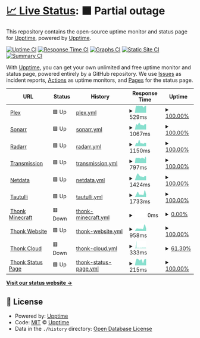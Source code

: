 # [📈 Live Status](https://uptime.thonk.xyz): <!--live status--> **🟧 Partial outage**

This repository contains the open-source uptime monitor and status page for [Upptime](https://upptime.js.org), powered by [Upptime](https://github.com/upptime/upptime).

[![Uptime CI](https://github.com/le-server/thonk-upptime/workflows/Uptime%20CI/badge.svg)](https://github.com/le-server/thonk-upptime/actions?query=workflow%3A%22Uptime+CI%22)
[![Response Time CI](https://github.com/le-server/thonk-upptime/workflows/Response%20Time%20CI/badge.svg)](https://github.com/le-server/thonk-upptime/actions?query=workflow%3A%22Response+Time+CI%22)
[![Graphs CI](https://github.com/le-server/thonk-upptime/workflows/Graphs%20CI/badge.svg)](https://github.com/le-server/thonk-upptime/actions?query=workflow%3A%22Graphs+CI%22)
[![Static Site CI](https://github.com/le-server/thonk-upptime/workflows/Static%20Site%20CI/badge.svg)](https://github.com/le-server/thonk-upptime/actions?query=workflow%3A%22Static+Site+CI%22)
[![Summary CI](https://github.com/le-server/thonk-upptime/workflows/Summary%20CI/badge.svg)](https://github.com/le-server/thonk-upptime/actions?query=workflow%3A%22Summary+CI%22)

With [Upptime](https://upptime.js.org), you can get your own unlimited and free uptime monitor and status page, powered entirely by a GitHub repository. We use [Issues](https://github.com/upptime/upptime/issues) as incident reports, [Actions](https://github.com/le-server/thonk-upptime/actions) as uptime monitors, and [Pages](https://uptime.thonk.xyz) for the status page.

<!--start: status pages-->
<!-- This summary is generated by Upptime (https://github.com/upptime/upptime) -->
<!-- Do not edit this manually, your changes will be overwritten -->
<!-- prettier-ignore -->
| URL | Status | History | Response Time | Uptime |
| --- | ------ | ------- | ------------- | ------ |
| <img alt="" src="https://icons.duckduckgo.com/ip3/32400.ico" height="13"> [Plex](thonk.xyz:32400) | 🟩 Up | [plex.yml](https://github.com/le-server/thonk-upptime/commits/HEAD/history/plex.yml) | <details><summary><img alt="Response time graph" src="./graphs/plex/response-time-week.png" height="20"> 529ms</summary><br><a href="https://uptime.thonk.xyz/history/plex"><img alt="Response time 584" src="https://img.shields.io/endpoint?url=https%3A%2F%2Fraw.githubusercontent.com%2Fle-server%2Fthonk-upptime%2FHEAD%2Fapi%2Fplex%2Fresponse-time.json"></a><br><a href="https://uptime.thonk.xyz/history/plex"><img alt="24-hour response time 545" src="https://img.shields.io/endpoint?url=https%3A%2F%2Fraw.githubusercontent.com%2Fle-server%2Fthonk-upptime%2FHEAD%2Fapi%2Fplex%2Fresponse-time-day.json"></a><br><a href="https://uptime.thonk.xyz/history/plex"><img alt="7-day response time 529" src="https://img.shields.io/endpoint?url=https%3A%2F%2Fraw.githubusercontent.com%2Fle-server%2Fthonk-upptime%2FHEAD%2Fapi%2Fplex%2Fresponse-time-week.json"></a><br><a href="https://uptime.thonk.xyz/history/plex"><img alt="30-day response time 592" src="https://img.shields.io/endpoint?url=https%3A%2F%2Fraw.githubusercontent.com%2Fle-server%2Fthonk-upptime%2FHEAD%2Fapi%2Fplex%2Fresponse-time-month.json"></a><br><a href="https://uptime.thonk.xyz/history/plex"><img alt="1-year response time 584" src="https://img.shields.io/endpoint?url=https%3A%2F%2Fraw.githubusercontent.com%2Fle-server%2Fthonk-upptime%2FHEAD%2Fapi%2Fplex%2Fresponse-time-year.json"></a></details> | <details><summary><a href="https://uptime.thonk.xyz/history/plex">100.00%</a></summary><a href="https://uptime.thonk.xyz/history/plex"><img alt="All-time uptime 99.81%" src="https://img.shields.io/endpoint?url=https%3A%2F%2Fraw.githubusercontent.com%2Fle-server%2Fthonk-upptime%2FHEAD%2Fapi%2Fplex%2Fuptime.json"></a><br><a href="https://uptime.thonk.xyz/history/plex"><img alt="24-hour uptime 100.00%" src="https://img.shields.io/endpoint?url=https%3A%2F%2Fraw.githubusercontent.com%2Fle-server%2Fthonk-upptime%2FHEAD%2Fapi%2Fplex%2Fuptime-day.json"></a><br><a href="https://uptime.thonk.xyz/history/plex"><img alt="7-day uptime 100.00%" src="https://img.shields.io/endpoint?url=https%3A%2F%2Fraw.githubusercontent.com%2Fle-server%2Fthonk-upptime%2FHEAD%2Fapi%2Fplex%2Fuptime-week.json"></a><br><a href="https://uptime.thonk.xyz/history/plex"><img alt="30-day uptime 99.41%" src="https://img.shields.io/endpoint?url=https%3A%2F%2Fraw.githubusercontent.com%2Fle-server%2Fthonk-upptime%2FHEAD%2Fapi%2Fplex%2Fuptime-month.json"></a><br><a href="https://uptime.thonk.xyz/history/plex"><img alt="1-year uptime 99.81%" src="https://img.shields.io/endpoint?url=https%3A%2F%2Fraw.githubusercontent.com%2Fle-server%2Fthonk-upptime%2FHEAD%2Fapi%2Fplex%2Fuptime-year.json"></a></details>
| <img alt="" src="https://icons.duckduckgo.com/ip3/sonarr.thonk.xyz.ico" height="13"> [Sonarr](https://sonarr.thonk.xyz) | 🟩 Up | [sonarr.yml](https://github.com/le-server/thonk-upptime/commits/HEAD/history/sonarr.yml) | <details><summary><img alt="Response time graph" src="./graphs/sonarr/response-time-week.png" height="20"> 1067ms</summary><br><a href="https://uptime.thonk.xyz/history/sonarr"><img alt="Response time 1132" src="https://img.shields.io/endpoint?url=https%3A%2F%2Fraw.githubusercontent.com%2Fle-server%2Fthonk-upptime%2FHEAD%2Fapi%2Fsonarr%2Fresponse-time.json"></a><br><a href="https://uptime.thonk.xyz/history/sonarr"><img alt="24-hour response time 1087" src="https://img.shields.io/endpoint?url=https%3A%2F%2Fraw.githubusercontent.com%2Fle-server%2Fthonk-upptime%2FHEAD%2Fapi%2Fsonarr%2Fresponse-time-day.json"></a><br><a href="https://uptime.thonk.xyz/history/sonarr"><img alt="7-day response time 1067" src="https://img.shields.io/endpoint?url=https%3A%2F%2Fraw.githubusercontent.com%2Fle-server%2Fthonk-upptime%2FHEAD%2Fapi%2Fsonarr%2Fresponse-time-week.json"></a><br><a href="https://uptime.thonk.xyz/history/sonarr"><img alt="30-day response time 1425" src="https://img.shields.io/endpoint?url=https%3A%2F%2Fraw.githubusercontent.com%2Fle-server%2Fthonk-upptime%2FHEAD%2Fapi%2Fsonarr%2Fresponse-time-month.json"></a><br><a href="https://uptime.thonk.xyz/history/sonarr"><img alt="1-year response time 1132" src="https://img.shields.io/endpoint?url=https%3A%2F%2Fraw.githubusercontent.com%2Fle-server%2Fthonk-upptime%2FHEAD%2Fapi%2Fsonarr%2Fresponse-time-year.json"></a></details> | <details><summary><a href="https://uptime.thonk.xyz/history/sonarr">100.00%</a></summary><a href="https://uptime.thonk.xyz/history/sonarr"><img alt="All-time uptime 99.43%" src="https://img.shields.io/endpoint?url=https%3A%2F%2Fraw.githubusercontent.com%2Fle-server%2Fthonk-upptime%2FHEAD%2Fapi%2Fsonarr%2Fuptime.json"></a><br><a href="https://uptime.thonk.xyz/history/sonarr"><img alt="24-hour uptime 100.00%" src="https://img.shields.io/endpoint?url=https%3A%2F%2Fraw.githubusercontent.com%2Fle-server%2Fthonk-upptime%2FHEAD%2Fapi%2Fsonarr%2Fuptime-day.json"></a><br><a href="https://uptime.thonk.xyz/history/sonarr"><img alt="7-day uptime 100.00%" src="https://img.shields.io/endpoint?url=https%3A%2F%2Fraw.githubusercontent.com%2Fle-server%2Fthonk-upptime%2FHEAD%2Fapi%2Fsonarr%2Fuptime-week.json"></a><br><a href="https://uptime.thonk.xyz/history/sonarr"><img alt="30-day uptime 99.41%" src="https://img.shields.io/endpoint?url=https%3A%2F%2Fraw.githubusercontent.com%2Fle-server%2Fthonk-upptime%2FHEAD%2Fapi%2Fsonarr%2Fuptime-month.json"></a><br><a href="https://uptime.thonk.xyz/history/sonarr"><img alt="1-year uptime 99.43%" src="https://img.shields.io/endpoint?url=https%3A%2F%2Fraw.githubusercontent.com%2Fle-server%2Fthonk-upptime%2FHEAD%2Fapi%2Fsonarr%2Fuptime-year.json"></a></details>
| <img alt="" src="https://icons.duckduckgo.com/ip3/radarr.thonk.xyz.ico" height="13"> [Radarr](https://radarr.thonk.xyz) | 🟩 Up | [radarr.yml](https://github.com/le-server/thonk-upptime/commits/HEAD/history/radarr.yml) | <details><summary><img alt="Response time graph" src="./graphs/radarr/response-time-week.png" height="20"> 1150ms</summary><br><a href="https://uptime.thonk.xyz/history/radarr"><img alt="Response time 1137" src="https://img.shields.io/endpoint?url=https%3A%2F%2Fraw.githubusercontent.com%2Fle-server%2Fthonk-upptime%2FHEAD%2Fapi%2Fradarr%2Fresponse-time.json"></a><br><a href="https://uptime.thonk.xyz/history/radarr"><img alt="24-hour response time 1061" src="https://img.shields.io/endpoint?url=https%3A%2F%2Fraw.githubusercontent.com%2Fle-server%2Fthonk-upptime%2FHEAD%2Fapi%2Fradarr%2Fresponse-time-day.json"></a><br><a href="https://uptime.thonk.xyz/history/radarr"><img alt="7-day response time 1150" src="https://img.shields.io/endpoint?url=https%3A%2F%2Fraw.githubusercontent.com%2Fle-server%2Fthonk-upptime%2FHEAD%2Fapi%2Fradarr%2Fresponse-time-week.json"></a><br><a href="https://uptime.thonk.xyz/history/radarr"><img alt="30-day response time 1355" src="https://img.shields.io/endpoint?url=https%3A%2F%2Fraw.githubusercontent.com%2Fle-server%2Fthonk-upptime%2FHEAD%2Fapi%2Fradarr%2Fresponse-time-month.json"></a><br><a href="https://uptime.thonk.xyz/history/radarr"><img alt="1-year response time 1137" src="https://img.shields.io/endpoint?url=https%3A%2F%2Fraw.githubusercontent.com%2Fle-server%2Fthonk-upptime%2FHEAD%2Fapi%2Fradarr%2Fresponse-time-year.json"></a></details> | <details><summary><a href="https://uptime.thonk.xyz/history/radarr">100.00%</a></summary><a href="https://uptime.thonk.xyz/history/radarr"><img alt="All-time uptime 99.43%" src="https://img.shields.io/endpoint?url=https%3A%2F%2Fraw.githubusercontent.com%2Fle-server%2Fthonk-upptime%2FHEAD%2Fapi%2Fradarr%2Fuptime.json"></a><br><a href="https://uptime.thonk.xyz/history/radarr"><img alt="24-hour uptime 100.00%" src="https://img.shields.io/endpoint?url=https%3A%2F%2Fraw.githubusercontent.com%2Fle-server%2Fthonk-upptime%2FHEAD%2Fapi%2Fradarr%2Fuptime-day.json"></a><br><a href="https://uptime.thonk.xyz/history/radarr"><img alt="7-day uptime 100.00%" src="https://img.shields.io/endpoint?url=https%3A%2F%2Fraw.githubusercontent.com%2Fle-server%2Fthonk-upptime%2FHEAD%2Fapi%2Fradarr%2Fuptime-week.json"></a><br><a href="https://uptime.thonk.xyz/history/radarr"><img alt="30-day uptime 99.41%" src="https://img.shields.io/endpoint?url=https%3A%2F%2Fraw.githubusercontent.com%2Fle-server%2Fthonk-upptime%2FHEAD%2Fapi%2Fradarr%2Fuptime-month.json"></a><br><a href="https://uptime.thonk.xyz/history/radarr"><img alt="1-year uptime 99.43%" src="https://img.shields.io/endpoint?url=https%3A%2F%2Fraw.githubusercontent.com%2Fle-server%2Fthonk-upptime%2FHEAD%2Fapi%2Fradarr%2Fuptime-year.json"></a></details>
| <img alt="" src="https://icons.duckduckgo.com/ip3/transmission.thonk.xyz.ico" height="13"> [Transmission](https://transmission.thonk.xyz) | 🟩 Up | [transmission.yml](https://github.com/le-server/thonk-upptime/commits/HEAD/history/transmission.yml) | <details><summary><img alt="Response time graph" src="./graphs/transmission/response-time-week.png" height="20"> 797ms</summary><br><a href="https://uptime.thonk.xyz/history/transmission"><img alt="Response time 874" src="https://img.shields.io/endpoint?url=https%3A%2F%2Fraw.githubusercontent.com%2Fle-server%2Fthonk-upptime%2FHEAD%2Fapi%2Ftransmission%2Fresponse-time.json"></a><br><a href="https://uptime.thonk.xyz/history/transmission"><img alt="24-hour response time 799" src="https://img.shields.io/endpoint?url=https%3A%2F%2Fraw.githubusercontent.com%2Fle-server%2Fthonk-upptime%2FHEAD%2Fapi%2Ftransmission%2Fresponse-time-day.json"></a><br><a href="https://uptime.thonk.xyz/history/transmission"><img alt="7-day response time 797" src="https://img.shields.io/endpoint?url=https%3A%2F%2Fraw.githubusercontent.com%2Fle-server%2Fthonk-upptime%2FHEAD%2Fapi%2Ftransmission%2Fresponse-time-week.json"></a><br><a href="https://uptime.thonk.xyz/history/transmission"><img alt="30-day response time 947" src="https://img.shields.io/endpoint?url=https%3A%2F%2Fraw.githubusercontent.com%2Fle-server%2Fthonk-upptime%2FHEAD%2Fapi%2Ftransmission%2Fresponse-time-month.json"></a><br><a href="https://uptime.thonk.xyz/history/transmission"><img alt="1-year response time 874" src="https://img.shields.io/endpoint?url=https%3A%2F%2Fraw.githubusercontent.com%2Fle-server%2Fthonk-upptime%2FHEAD%2Fapi%2Ftransmission%2Fresponse-time-year.json"></a></details> | <details><summary><a href="https://uptime.thonk.xyz/history/transmission">100.00%</a></summary><a href="https://uptime.thonk.xyz/history/transmission"><img alt="All-time uptime 97.46%" src="https://img.shields.io/endpoint?url=https%3A%2F%2Fraw.githubusercontent.com%2Fle-server%2Fthonk-upptime%2FHEAD%2Fapi%2Ftransmission%2Fuptime.json"></a><br><a href="https://uptime.thonk.xyz/history/transmission"><img alt="24-hour uptime 100.00%" src="https://img.shields.io/endpoint?url=https%3A%2F%2Fraw.githubusercontent.com%2Fle-server%2Fthonk-upptime%2FHEAD%2Fapi%2Ftransmission%2Fuptime-day.json"></a><br><a href="https://uptime.thonk.xyz/history/transmission"><img alt="7-day uptime 100.00%" src="https://img.shields.io/endpoint?url=https%3A%2F%2Fraw.githubusercontent.com%2Fle-server%2Fthonk-upptime%2FHEAD%2Fapi%2Ftransmission%2Fuptime-week.json"></a><br><a href="https://uptime.thonk.xyz/history/transmission"><img alt="30-day uptime 95.31%" src="https://img.shields.io/endpoint?url=https%3A%2F%2Fraw.githubusercontent.com%2Fle-server%2Fthonk-upptime%2FHEAD%2Fapi%2Ftransmission%2Fuptime-month.json"></a><br><a href="https://uptime.thonk.xyz/history/transmission"><img alt="1-year uptime 97.46%" src="https://img.shields.io/endpoint?url=https%3A%2F%2Fraw.githubusercontent.com%2Fle-server%2Fthonk-upptime%2FHEAD%2Fapi%2Ftransmission%2Fuptime-year.json"></a></details>
| <img alt="" src="https://icons.duckduckgo.com/ip3/netdata.thonk.xyz.ico" height="13"> [Netdata](https://netdata.thonk.xyz) | 🟩 Up | [netdata.yml](https://github.com/le-server/thonk-upptime/commits/HEAD/history/netdata.yml) | <details><summary><img alt="Response time graph" src="./graphs/netdata/response-time-week.png" height="20"> 1424ms</summary><br><a href="https://uptime.thonk.xyz/history/netdata"><img alt="Response time 1323" src="https://img.shields.io/endpoint?url=https%3A%2F%2Fraw.githubusercontent.com%2Fle-server%2Fthonk-upptime%2FHEAD%2Fapi%2Fnetdata%2Fresponse-time.json"></a><br><a href="https://uptime.thonk.xyz/history/netdata"><img alt="24-hour response time 1326" src="https://img.shields.io/endpoint?url=https%3A%2F%2Fraw.githubusercontent.com%2Fle-server%2Fthonk-upptime%2FHEAD%2Fapi%2Fnetdata%2Fresponse-time-day.json"></a><br><a href="https://uptime.thonk.xyz/history/netdata"><img alt="7-day response time 1424" src="https://img.shields.io/endpoint?url=https%3A%2F%2Fraw.githubusercontent.com%2Fle-server%2Fthonk-upptime%2FHEAD%2Fapi%2Fnetdata%2Fresponse-time-week.json"></a><br><a href="https://uptime.thonk.xyz/history/netdata"><img alt="30-day response time 1442" src="https://img.shields.io/endpoint?url=https%3A%2F%2Fraw.githubusercontent.com%2Fle-server%2Fthonk-upptime%2FHEAD%2Fapi%2Fnetdata%2Fresponse-time-month.json"></a><br><a href="https://uptime.thonk.xyz/history/netdata"><img alt="1-year response time 1323" src="https://img.shields.io/endpoint?url=https%3A%2F%2Fraw.githubusercontent.com%2Fle-server%2Fthonk-upptime%2FHEAD%2Fapi%2Fnetdata%2Fresponse-time-year.json"></a></details> | <details><summary><a href="https://uptime.thonk.xyz/history/netdata">100.00%</a></summary><a href="https://uptime.thonk.xyz/history/netdata"><img alt="All-time uptime 99.43%" src="https://img.shields.io/endpoint?url=https%3A%2F%2Fraw.githubusercontent.com%2Fle-server%2Fthonk-upptime%2FHEAD%2Fapi%2Fnetdata%2Fuptime.json"></a><br><a href="https://uptime.thonk.xyz/history/netdata"><img alt="24-hour uptime 100.00%" src="https://img.shields.io/endpoint?url=https%3A%2F%2Fraw.githubusercontent.com%2Fle-server%2Fthonk-upptime%2FHEAD%2Fapi%2Fnetdata%2Fuptime-day.json"></a><br><a href="https://uptime.thonk.xyz/history/netdata"><img alt="7-day uptime 100.00%" src="https://img.shields.io/endpoint?url=https%3A%2F%2Fraw.githubusercontent.com%2Fle-server%2Fthonk-upptime%2FHEAD%2Fapi%2Fnetdata%2Fuptime-week.json"></a><br><a href="https://uptime.thonk.xyz/history/netdata"><img alt="30-day uptime 99.42%" src="https://img.shields.io/endpoint?url=https%3A%2F%2Fraw.githubusercontent.com%2Fle-server%2Fthonk-upptime%2FHEAD%2Fapi%2Fnetdata%2Fuptime-month.json"></a><br><a href="https://uptime.thonk.xyz/history/netdata"><img alt="1-year uptime 99.43%" src="https://img.shields.io/endpoint?url=https%3A%2F%2Fraw.githubusercontent.com%2Fle-server%2Fthonk-upptime%2FHEAD%2Fapi%2Fnetdata%2Fuptime-year.json"></a></details>
| <img alt="" src="https://icons.duckduckgo.com/ip3/tautulli.thonk.xyz.ico" height="13"> [Tautulli](https://tautulli.thonk.xyz) | 🟩 Up | [tautulli.yml](https://github.com/le-server/thonk-upptime/commits/HEAD/history/tautulli.yml) | <details><summary><img alt="Response time graph" src="./graphs/tautulli/response-time-week.png" height="20"> 1733ms</summary><br><a href="https://uptime.thonk.xyz/history/tautulli"><img alt="Response time 1360" src="https://img.shields.io/endpoint?url=https%3A%2F%2Fraw.githubusercontent.com%2Fle-server%2Fthonk-upptime%2FHEAD%2Fapi%2Ftautulli%2Fresponse-time.json"></a><br><a href="https://uptime.thonk.xyz/history/tautulli"><img alt="24-hour response time 1315" src="https://img.shields.io/endpoint?url=https%3A%2F%2Fraw.githubusercontent.com%2Fle-server%2Fthonk-upptime%2FHEAD%2Fapi%2Ftautulli%2Fresponse-time-day.json"></a><br><a href="https://uptime.thonk.xyz/history/tautulli"><img alt="7-day response time 1733" src="https://img.shields.io/endpoint?url=https%3A%2F%2Fraw.githubusercontent.com%2Fle-server%2Fthonk-upptime%2FHEAD%2Fapi%2Ftautulli%2Fresponse-time-week.json"></a><br><a href="https://uptime.thonk.xyz/history/tautulli"><img alt="30-day response time 1685" src="https://img.shields.io/endpoint?url=https%3A%2F%2Fraw.githubusercontent.com%2Fle-server%2Fthonk-upptime%2FHEAD%2Fapi%2Ftautulli%2Fresponse-time-month.json"></a><br><a href="https://uptime.thonk.xyz/history/tautulli"><img alt="1-year response time 1360" src="https://img.shields.io/endpoint?url=https%3A%2F%2Fraw.githubusercontent.com%2Fle-server%2Fthonk-upptime%2FHEAD%2Fapi%2Ftautulli%2Fresponse-time-year.json"></a></details> | <details><summary><a href="https://uptime.thonk.xyz/history/tautulli">100.00%</a></summary><a href="https://uptime.thonk.xyz/history/tautulli"><img alt="All-time uptime 99.43%" src="https://img.shields.io/endpoint?url=https%3A%2F%2Fraw.githubusercontent.com%2Fle-server%2Fthonk-upptime%2FHEAD%2Fapi%2Ftautulli%2Fuptime.json"></a><br><a href="https://uptime.thonk.xyz/history/tautulli"><img alt="24-hour uptime 100.00%" src="https://img.shields.io/endpoint?url=https%3A%2F%2Fraw.githubusercontent.com%2Fle-server%2Fthonk-upptime%2FHEAD%2Fapi%2Ftautulli%2Fuptime-day.json"></a><br><a href="https://uptime.thonk.xyz/history/tautulli"><img alt="7-day uptime 100.00%" src="https://img.shields.io/endpoint?url=https%3A%2F%2Fraw.githubusercontent.com%2Fle-server%2Fthonk-upptime%2FHEAD%2Fapi%2Ftautulli%2Fuptime-week.json"></a><br><a href="https://uptime.thonk.xyz/history/tautulli"><img alt="30-day uptime 99.42%" src="https://img.shields.io/endpoint?url=https%3A%2F%2Fraw.githubusercontent.com%2Fle-server%2Fthonk-upptime%2FHEAD%2Fapi%2Ftautulli%2Fuptime-month.json"></a><br><a href="https://uptime.thonk.xyz/history/tautulli"><img alt="1-year uptime 99.43%" src="https://img.shields.io/endpoint?url=https%3A%2F%2Fraw.githubusercontent.com%2Fle-server%2Fthonk-upptime%2FHEAD%2Fapi%2Ftautulli%2Fuptime-year.json"></a></details>
| <img alt="" src="https://icons.duckduckgo.com/ip3/mc.thonk.xyz.ico" height="13"> [Thonk Minecraft](https://mc.thonk.xyz) | 🟥 Down | [thonk-minecraft.yml](https://github.com/le-server/thonk-upptime/commits/HEAD/history/thonk-minecraft.yml) | <details><summary><img alt="Response time graph" src="./graphs/thonk-minecraft/response-time-week.png" height="20"> 0ms</summary><br><a href="https://uptime.thonk.xyz/history/thonk-minecraft"><img alt="Response time 228" src="https://img.shields.io/endpoint?url=https%3A%2F%2Fraw.githubusercontent.com%2Fle-server%2Fthonk-upptime%2FHEAD%2Fapi%2Fthonk-minecraft%2Fresponse-time.json"></a><br><a href="https://uptime.thonk.xyz/history/thonk-minecraft"><img alt="24-hour response time 0" src="https://img.shields.io/endpoint?url=https%3A%2F%2Fraw.githubusercontent.com%2Fle-server%2Fthonk-upptime%2FHEAD%2Fapi%2Fthonk-minecraft%2Fresponse-time-day.json"></a><br><a href="https://uptime.thonk.xyz/history/thonk-minecraft"><img alt="7-day response time 0" src="https://img.shields.io/endpoint?url=https%3A%2F%2Fraw.githubusercontent.com%2Fle-server%2Fthonk-upptime%2FHEAD%2Fapi%2Fthonk-minecraft%2Fresponse-time-week.json"></a><br><a href="https://uptime.thonk.xyz/history/thonk-minecraft"><img alt="30-day response time 0" src="https://img.shields.io/endpoint?url=https%3A%2F%2Fraw.githubusercontent.com%2Fle-server%2Fthonk-upptime%2FHEAD%2Fapi%2Fthonk-minecraft%2Fresponse-time-month.json"></a><br><a href="https://uptime.thonk.xyz/history/thonk-minecraft"><img alt="1-year response time 228" src="https://img.shields.io/endpoint?url=https%3A%2F%2Fraw.githubusercontent.com%2Fle-server%2Fthonk-upptime%2FHEAD%2Fapi%2Fthonk-minecraft%2Fresponse-time-year.json"></a></details> | <details><summary><a href="https://uptime.thonk.xyz/history/thonk-minecraft">0.00%</a></summary><a href="https://uptime.thonk.xyz/history/thonk-minecraft"><img alt="All-time uptime 0.95%" src="https://img.shields.io/endpoint?url=https%3A%2F%2Fraw.githubusercontent.com%2Fle-server%2Fthonk-upptime%2FHEAD%2Fapi%2Fthonk-minecraft%2Fuptime.json"></a><br><a href="https://uptime.thonk.xyz/history/thonk-minecraft"><img alt="24-hour uptime 0.00%" src="https://img.shields.io/endpoint?url=https%3A%2F%2Fraw.githubusercontent.com%2Fle-server%2Fthonk-upptime%2FHEAD%2Fapi%2Fthonk-minecraft%2Fuptime-day.json"></a><br><a href="https://uptime.thonk.xyz/history/thonk-minecraft"><img alt="7-day uptime 0.00%" src="https://img.shields.io/endpoint?url=https%3A%2F%2Fraw.githubusercontent.com%2Fle-server%2Fthonk-upptime%2FHEAD%2Fapi%2Fthonk-minecraft%2Fuptime-week.json"></a><br><a href="https://uptime.thonk.xyz/history/thonk-minecraft"><img alt="30-day uptime 1.38%" src="https://img.shields.io/endpoint?url=https%3A%2F%2Fraw.githubusercontent.com%2Fle-server%2Fthonk-upptime%2FHEAD%2Fapi%2Fthonk-minecraft%2Fuptime-month.json"></a><br><a href="https://uptime.thonk.xyz/history/thonk-minecraft"><img alt="1-year uptime 0.95%" src="https://img.shields.io/endpoint?url=https%3A%2F%2Fraw.githubusercontent.com%2Fle-server%2Fthonk-upptime%2FHEAD%2Fapi%2Fthonk-minecraft%2Fuptime-year.json"></a></details>
| <img alt="" src="https://icons.duckduckgo.com/ip3/www.thonk.xyz.ico" height="13"> [Thonk Website](https://www.thonk.xyz) | 🟩 Up | [thonk-website.yml](https://github.com/le-server/thonk-upptime/commits/HEAD/history/thonk-website.yml) | <details><summary><img alt="Response time graph" src="./graphs/thonk-website/response-time-week.png" height="20"> 958ms</summary><br><a href="https://uptime.thonk.xyz/history/thonk-website"><img alt="Response time 815" src="https://img.shields.io/endpoint?url=https%3A%2F%2Fraw.githubusercontent.com%2Fle-server%2Fthonk-upptime%2FHEAD%2Fapi%2Fthonk-website%2Fresponse-time.json"></a><br><a href="https://uptime.thonk.xyz/history/thonk-website"><img alt="24-hour response time 805" src="https://img.shields.io/endpoint?url=https%3A%2F%2Fraw.githubusercontent.com%2Fle-server%2Fthonk-upptime%2FHEAD%2Fapi%2Fthonk-website%2Fresponse-time-day.json"></a><br><a href="https://uptime.thonk.xyz/history/thonk-website"><img alt="7-day response time 958" src="https://img.shields.io/endpoint?url=https%3A%2F%2Fraw.githubusercontent.com%2Fle-server%2Fthonk-upptime%2FHEAD%2Fapi%2Fthonk-website%2Fresponse-time-week.json"></a><br><a href="https://uptime.thonk.xyz/history/thonk-website"><img alt="30-day response time 932" src="https://img.shields.io/endpoint?url=https%3A%2F%2Fraw.githubusercontent.com%2Fle-server%2Fthonk-upptime%2FHEAD%2Fapi%2Fthonk-website%2Fresponse-time-month.json"></a><br><a href="https://uptime.thonk.xyz/history/thonk-website"><img alt="1-year response time 815" src="https://img.shields.io/endpoint?url=https%3A%2F%2Fraw.githubusercontent.com%2Fle-server%2Fthonk-upptime%2FHEAD%2Fapi%2Fthonk-website%2Fresponse-time-year.json"></a></details> | <details><summary><a href="https://uptime.thonk.xyz/history/thonk-website">100.00%</a></summary><a href="https://uptime.thonk.xyz/history/thonk-website"><img alt="All-time uptime 99.43%" src="https://img.shields.io/endpoint?url=https%3A%2F%2Fraw.githubusercontent.com%2Fle-server%2Fthonk-upptime%2FHEAD%2Fapi%2Fthonk-website%2Fuptime.json"></a><br><a href="https://uptime.thonk.xyz/history/thonk-website"><img alt="24-hour uptime 100.00%" src="https://img.shields.io/endpoint?url=https%3A%2F%2Fraw.githubusercontent.com%2Fle-server%2Fthonk-upptime%2FHEAD%2Fapi%2Fthonk-website%2Fuptime-day.json"></a><br><a href="https://uptime.thonk.xyz/history/thonk-website"><img alt="7-day uptime 100.00%" src="https://img.shields.io/endpoint?url=https%3A%2F%2Fraw.githubusercontent.com%2Fle-server%2Fthonk-upptime%2FHEAD%2Fapi%2Fthonk-website%2Fuptime-week.json"></a><br><a href="https://uptime.thonk.xyz/history/thonk-website"><img alt="30-day uptime 99.42%" src="https://img.shields.io/endpoint?url=https%3A%2F%2Fraw.githubusercontent.com%2Fle-server%2Fthonk-upptime%2FHEAD%2Fapi%2Fthonk-website%2Fuptime-month.json"></a><br><a href="https://uptime.thonk.xyz/history/thonk-website"><img alt="1-year uptime 99.43%" src="https://img.shields.io/endpoint?url=https%3A%2F%2Fraw.githubusercontent.com%2Fle-server%2Fthonk-upptime%2FHEAD%2Fapi%2Fthonk-website%2Fuptime-year.json"></a></details>
| <img alt="" src="https://icons.duckduckgo.com/ip3/www.thonk.cloud.ico" height="13"> [Thonk Cloud](https://www.thonk.cloud) | 🟥 Down | [thonk-cloud.yml](https://github.com/le-server/thonk-upptime/commits/HEAD/history/thonk-cloud.yml) | <details><summary><img alt="Response time graph" src="./graphs/thonk-cloud/response-time-week.png" height="20"> 333ms</summary><br><a href="https://uptime.thonk.xyz/history/thonk-cloud"><img alt="Response time 294" src="https://img.shields.io/endpoint?url=https%3A%2F%2Fraw.githubusercontent.com%2Fle-server%2Fthonk-upptime%2FHEAD%2Fapi%2Fthonk-cloud%2Fresponse-time.json"></a><br><a href="https://uptime.thonk.xyz/history/thonk-cloud"><img alt="24-hour response time 305" src="https://img.shields.io/endpoint?url=https%3A%2F%2Fraw.githubusercontent.com%2Fle-server%2Fthonk-upptime%2FHEAD%2Fapi%2Fthonk-cloud%2Fresponse-time-day.json"></a><br><a href="https://uptime.thonk.xyz/history/thonk-cloud"><img alt="7-day response time 333" src="https://img.shields.io/endpoint?url=https%3A%2F%2Fraw.githubusercontent.com%2Fle-server%2Fthonk-upptime%2FHEAD%2Fapi%2Fthonk-cloud%2Fresponse-time-week.json"></a><br><a href="https://uptime.thonk.xyz/history/thonk-cloud"><img alt="30-day response time 297" src="https://img.shields.io/endpoint?url=https%3A%2F%2Fraw.githubusercontent.com%2Fle-server%2Fthonk-upptime%2FHEAD%2Fapi%2Fthonk-cloud%2Fresponse-time-month.json"></a><br><a href="https://uptime.thonk.xyz/history/thonk-cloud"><img alt="1-year response time 294" src="https://img.shields.io/endpoint?url=https%3A%2F%2Fraw.githubusercontent.com%2Fle-server%2Fthonk-upptime%2FHEAD%2Fapi%2Fthonk-cloud%2Fresponse-time-year.json"></a></details> | <details><summary><a href="https://uptime.thonk.xyz/history/thonk-cloud">61.30%</a></summary><a href="https://uptime.thonk.xyz/history/thonk-cloud"><img alt="All-time uptime 99.14%" src="https://img.shields.io/endpoint?url=https%3A%2F%2Fraw.githubusercontent.com%2Fle-server%2Fthonk-upptime%2FHEAD%2Fapi%2Fthonk-cloud%2Fuptime.json"></a><br><a href="https://uptime.thonk.xyz/history/thonk-cloud"><img alt="24-hour uptime 36.79%" src="https://img.shields.io/endpoint?url=https%3A%2F%2Fraw.githubusercontent.com%2Fle-server%2Fthonk-upptime%2FHEAD%2Fapi%2Fthonk-cloud%2Fuptime-day.json"></a><br><a href="https://uptime.thonk.xyz/history/thonk-cloud"><img alt="7-day uptime 61.30%" src="https://img.shields.io/endpoint?url=https%3A%2F%2Fraw.githubusercontent.com%2Fle-server%2Fthonk-upptime%2FHEAD%2Fapi%2Fthonk-cloud%2Fuptime-week.json"></a><br><a href="https://uptime.thonk.xyz/history/thonk-cloud"><img alt="30-day uptime 91.09%" src="https://img.shields.io/endpoint?url=https%3A%2F%2Fraw.githubusercontent.com%2Fle-server%2Fthonk-upptime%2FHEAD%2Fapi%2Fthonk-cloud%2Fuptime-month.json"></a><br><a href="https://uptime.thonk.xyz/history/thonk-cloud"><img alt="1-year uptime 99.14%" src="https://img.shields.io/endpoint?url=https%3A%2F%2Fraw.githubusercontent.com%2Fle-server%2Fthonk-upptime%2FHEAD%2Fapi%2Fthonk-cloud%2Fuptime-year.json"></a></details>
| <img alt="" src="https://icons.duckduckgo.com/ip3/status.thonk.xyz.ico" height="13"> [Thonk Status Page](https://status.thonk.xyz) | 🟩 Up | [thonk-status-page.yml](https://github.com/le-server/thonk-upptime/commits/HEAD/history/thonk-status-page.yml) | <details><summary><img alt="Response time graph" src="./graphs/thonk-status-page/response-time-week.png" height="20"> 215ms</summary><br><a href="https://uptime.thonk.xyz/history/thonk-status-page"><img alt="Response time 195" src="https://img.shields.io/endpoint?url=https%3A%2F%2Fraw.githubusercontent.com%2Fle-server%2Fthonk-upptime%2FHEAD%2Fapi%2Fthonk-status-page%2Fresponse-time.json"></a><br><a href="https://uptime.thonk.xyz/history/thonk-status-page"><img alt="24-hour response time 246" src="https://img.shields.io/endpoint?url=https%3A%2F%2Fraw.githubusercontent.com%2Fle-server%2Fthonk-upptime%2FHEAD%2Fapi%2Fthonk-status-page%2Fresponse-time-day.json"></a><br><a href="https://uptime.thonk.xyz/history/thonk-status-page"><img alt="7-day response time 215" src="https://img.shields.io/endpoint?url=https%3A%2F%2Fraw.githubusercontent.com%2Fle-server%2Fthonk-upptime%2FHEAD%2Fapi%2Fthonk-status-page%2Fresponse-time-week.json"></a><br><a href="https://uptime.thonk.xyz/history/thonk-status-page"><img alt="30-day response time 238" src="https://img.shields.io/endpoint?url=https%3A%2F%2Fraw.githubusercontent.com%2Fle-server%2Fthonk-upptime%2FHEAD%2Fapi%2Fthonk-status-page%2Fresponse-time-month.json"></a><br><a href="https://uptime.thonk.xyz/history/thonk-status-page"><img alt="1-year response time 195" src="https://img.shields.io/endpoint?url=https%3A%2F%2Fraw.githubusercontent.com%2Fle-server%2Fthonk-upptime%2FHEAD%2Fapi%2Fthonk-status-page%2Fresponse-time-year.json"></a></details> | <details><summary><a href="https://uptime.thonk.xyz/history/thonk-status-page">100.00%</a></summary><a href="https://uptime.thonk.xyz/history/thonk-status-page"><img alt="All-time uptime 100.00%" src="https://img.shields.io/endpoint?url=https%3A%2F%2Fraw.githubusercontent.com%2Fle-server%2Fthonk-upptime%2FHEAD%2Fapi%2Fthonk-status-page%2Fuptime.json"></a><br><a href="https://uptime.thonk.xyz/history/thonk-status-page"><img alt="24-hour uptime 100.00%" src="https://img.shields.io/endpoint?url=https%3A%2F%2Fraw.githubusercontent.com%2Fle-server%2Fthonk-upptime%2FHEAD%2Fapi%2Fthonk-status-page%2Fuptime-day.json"></a><br><a href="https://uptime.thonk.xyz/history/thonk-status-page"><img alt="7-day uptime 100.00%" src="https://img.shields.io/endpoint?url=https%3A%2F%2Fraw.githubusercontent.com%2Fle-server%2Fthonk-upptime%2FHEAD%2Fapi%2Fthonk-status-page%2Fuptime-week.json"></a><br><a href="https://uptime.thonk.xyz/history/thonk-status-page"><img alt="30-day uptime 100.00%" src="https://img.shields.io/endpoint?url=https%3A%2F%2Fraw.githubusercontent.com%2Fle-server%2Fthonk-upptime%2FHEAD%2Fapi%2Fthonk-status-page%2Fuptime-month.json"></a><br><a href="https://uptime.thonk.xyz/history/thonk-status-page"><img alt="1-year uptime 100.00%" src="https://img.shields.io/endpoint?url=https%3A%2F%2Fraw.githubusercontent.com%2Fle-server%2Fthonk-upptime%2FHEAD%2Fapi%2Fthonk-status-page%2Fuptime-year.json"></a></details>

<!--end: status pages-->

[**Visit our status website →**](https://uptime.thonk.xyz)

## 📄 License

- Powered by: [Upptime](https://github.com/upptime/upptime)
- Code: [MIT](./LICENSE) © [Upptime](https://upptime.js.org)
- Data in the `./history` directory: [Open Database License](https://opendatacommons.org/licenses/odbl/1-0/)
